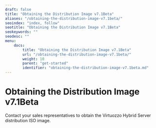 ```yaml
---
draft: false
title: "Obtaining the Distribution Image v7.1Beta"
aliases: "/obtaining-the-distribution-image-v7.1beta/"
seoindex: "index, follow"
seotitle: "Obtaining the Distribution Image v7.1Beta"
seokeywords: ""
seodesc: ""
menu:
    docs:
        title: "Obtaining the Distribution Image v7.1Beta"
        url: "/obtaining-the-distribution-image-v7.1beta/"
        weight: 10
        parent: "get-started"
        identifier: "obtaining-the-distribution-image-v7.1beta.md"
---
```

# Obtaining the Distribution Image v7.1Beta

Contact your sales representatives to obtain the Virtuozzo Hybrid Server distribution ISO image.
